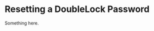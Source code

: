 [title]: # (Resetting a DoubleLock Password)
[tags]: # (XXX)
[priority]: # (3639)
# Resetting a DoubleLock Password
Something here.
